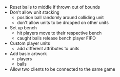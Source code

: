 - Reset balls to middle if thrown out of bounds
- Don't allow unit stacking
  - position ball randomly around colliding unit
  - don't allow units to be dropped on other units
- Set up bench
  - hit players move to their respective bench
  - caught balls release bench player FIFO
- Custom player units
  - add different attributes to units
- Add basic artwork
  - players
  - balls
- Allow two clients to be connected to the same game